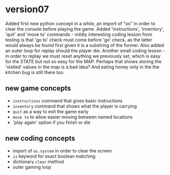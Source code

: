 # version07

Added first new python concept in a while, an import of "os" in order to clear the console before playing the game.
Added 'instructions', 'inventory', 'quit' and 'move to' commands - mildly interesting coding lesson from testing is that 'go to' check must come before 'go' check, as the latter would always be found first given it is a substring of the former.
Also added an outer loop for replay should the player die. Another small coding lesson - in order to replay we must reset anything we previously set, which is easy for the STATE but not so easy for the MAP. Perhaps that shows storing the 'visited' values in the map is a bad idea?
And eating honey only in the the kitchen bug is still there too.

## new game concepts
* `instructions` command that gives basic instructions
* `inventory` command that shows what the player is carrying
* `quit` as a way to exit the game early
* `move to` to allow easier moving between named locations
* 'play again' option if you finish or die

## new coding concepts
* import of `os.system` in order to clear the screen
* `is` keyword for exact boolean matching
* dictionary `clear` method
* outer gaming loop
